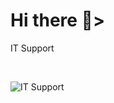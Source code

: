 <h1>Hi there 👋></h1>
IT Support
<p>
<br />

![IT Support](https://github.com/nw4466tu/Colin-Profile/blob/main/GitHub%20Banner.jpg?raw=true)
<br />
<p>

<!---
nw4466tu/nw4466tu is a ✨ special ✨ repository because its `README.md` (this file) appears on your GitHub profile.
You can click the Preview link to take a look at your changes.
--->
